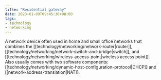 ```yaml
---
title: "Residential gateway"
date: 2023-01-09T09:45:30+08:00
tags:
- technology
- networking
---
```


A network device often used in home and small office networks that combines the [[technology/networking/network-router|router]], [[technology/networking/network-switch-and-bridge|switch]], and [[technology/networking/wireless-access-point|wireless access point]]. Also usually comes with two software components: [[technology/networking/dynamic-host-configuration-protocol|DHCP]] and [[network-address-translation|NAT]].
